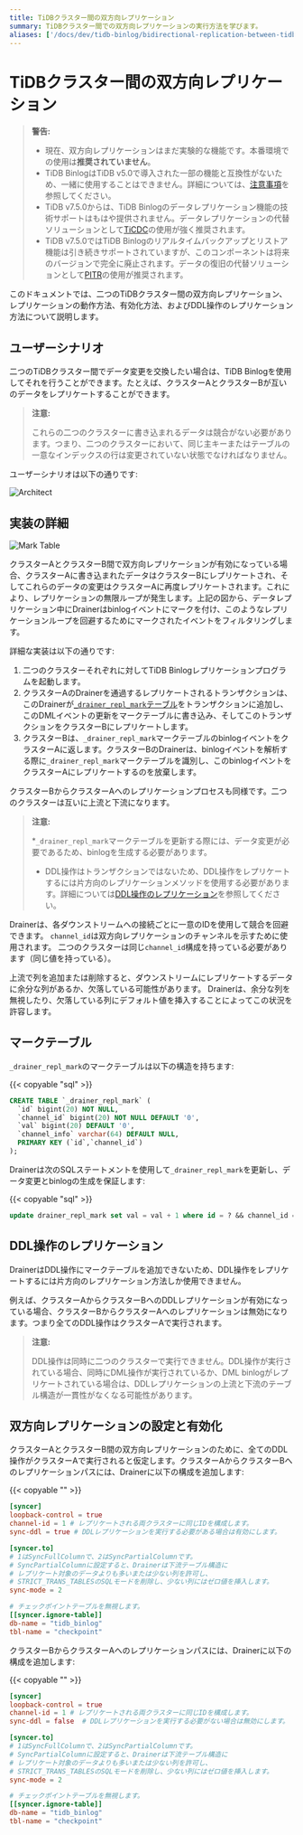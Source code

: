 ```yaml
---
title: TiDBクラスター間の双方向レプリケーション
summary: TiDBクラスター間での双方向レプリケーションの実行方法を学びます。
aliases: ['/docs/dev/tidb-binlog/bidirectional-replication-between-tidb-clusters/','/docs/dev/reference/tidb-binlog/bidirectional-replication/']
---
```


# TiDBクラスター間の双方向レプリケーション

> **警告:**
>
> - 現在、双方向レプリケーションはまだ実験的な機能です。本番環境での使用は**推奨されていません**。
> - TiDB BinlogはTiDB v5.0で導入された一部の機能と互換性がないため、一緒に使用することはできません。詳細については、[注意事項](/tidb-binlog/tidb-binlog-overview.md#notes)を参照してください。
> - TiDB v7.5.0からは、TiDB Binlogのデータレプリケーション機能の技術サポートはもはや提供されません。データレプリケーションの代替ソリューションとして[TiCDC](/ticdc/ticdc-overview.md)の使用が強く推奨されます。
> - TiDB v7.5.0ではTiDB Binlogのリアルタイムバックアップとリストア機能は引き続きサポートされていますが、このコンポーネントは将来のバージョンで完全に廃止されます。データの復旧の代替ソリューションとして[PITR](/br/br-pitr-guide.md)の使用が推奨されます。

このドキュメントでは、二つのTiDBクラスター間の双方向レプリケーション、レプリケーションの動作方法、有効化方法、およびDDL操作のレプリケーション方法について説明します。

## ユーザーシナリオ

二つのTiDBクラスター間でデータ変更を交換したい場合は、TiDB Binlogを使用してそれを行うことができます。たとえば、クラスターAとクラスターBが互いのデータをレプリケートすることができます。

> **注意:**
>
> これらの二つのクラスターに書き込まれるデータは競合がない必要があります。つまり、二つのクラスターにおいて、同じ主キーまたはテーブルの一意なインデックスの行は変更されていない状態でなければなりません。

ユーザーシナリオは以下の通りです:

![Architect](/media/binlog/bi-repl1.jpg)

## 実装の詳細

![Mark Table](/media/binlog/bi-repl2.png)

クラスターAとクラスターB間で双方向レプリケーションが有効になっている場合、クラスターAに書き込まれたデータはクラスターBにレプリケートされ、そしてこれらのデータの変更はクラスターAに再度レプリケートされます。これにより、レプリケーションの無限ループが発生します。上記の図から、データレプリケーション中にDrainerはbinlogイベントにマークを付け、このようなレプリケーションループを回避するためにマークされたイベントをフィルタリングします。

詳細な実装は以下の通りです:

1. 二つのクラスターそれぞれに対してTiDB Binlogレプリケーションプログラムを起動します。
2. クラスターAのDrainerを通過するレプリケートされるトランザクションは、このDrainerが[`_drainer_repl_mark`テーブル](#mark-table)をトランザクションに追加し、このDMLイベントの更新をマークテーブルに書き込み、そしてこのトランザクションをクラスターBにレプリケートします。
3. クラスターBは、`_drainer_repl_mark`マークテーブルのbinlogイベントをクラスターAに返します。クラスターBのDrainerは、binlogイベントを解析する際に`_drainer_repl_mark`マークテーブルを識別し、このbinlogイベントをクラスターAにレプリケートするのを放棄します。

クラスターBからクラスターAへのレプリケーションプロセスも同様です。二つのクラスターは互いに上流と下流になります。

> **注意:**
>
> *`_drainer_repl_mark`マークテーブルを更新する際には、データ変更が必要であるため、binlogを生成する必要があります。
> * DDL操作はトランザクションではないため、DDL操作をレプリケートするには片方向のレプリケーションメソッドを使用する必要があります。詳細については[DDL操作のレプリケーション](#replicate-ddl-operations)を参照してください。

Drainerは、各ダウンストリームへの接続ごとに一意のIDを使用して競合を回避できます。 `channel_id`は双方向レプリケーションのチャンネルを示すために使用されます。 二つのクラスターは同じ`channel_id`構成を持っている必要があります（同じ値を持っている）。

上流で列を追加または削除すると、ダウンストリームにレプリケートするデータに余分な列があるか、欠落している可能性があります。 Drainerは、余分な列を無視したり、欠落している列にデフォルト値を挿入することによってこの状況を許容します。

## マークテーブル

`_drainer_repl_mark`のマークテーブルは以下の構造を持ちます:

{{< copyable "sql" >}}

```sql
CREATE TABLE `_drainer_repl_mark` (
  `id` bigint(20) NOT NULL,
  `channel_id` bigint(20) NOT NULL DEFAULT '0',
  `val` bigint(20) DEFAULT '0',
  `channel_info` varchar(64) DEFAULT NULL,
  PRIMARY KEY (`id`,`channel_id`)
);
```

Drainerは次のSQLステートメントを使用して`_drainer_repl_mark`を更新し、データ変更とbinlogの生成を保証します:

{{< copyable "sql" >}}

```sql
update drainer_repl_mark set val = val + 1 where id = ? && channel_id = ?;
```

## DDL操作のレプリケーション

DrainerはDDL操作にマークテーブルを追加できないため、DDL操作をレプリケートするには片方向のレプリケーション方法しか使用できません。

例えば、クラスターAからクラスターBへのDDLレプリケーションが有効になっている場合、クラスターBからクラスターAへのレプリケーションは無効になります。つまり全てのDDL操作はクラスターAで実行されます。

> **注意:**
>
> DDL操作は同時に二つのクラスターで実行できません。DDL操作が実行されている場合、同時にDML操作が実行されているか、DML binlogがレプリケートされている場合は、DDLレプリケーションの上流と下流のテーブル構造が一貫性がなくなる可能性があります。

## 双方向レプリケーションの設定と有効化

クラスターAとクラスターB間の双方向レプリケーションのために、全てのDDL操作がクラスターAで実行されると仮定します。クラスターAからクラスターBへのレプリケーションパスには、Drainerに以下の構成を追加します:

{{< copyable "" >}}

```toml
[syncer]
loopback-control = true
channel-id = 1 # レプリケートされる両クラスターに同じIDを構成します。
sync-ddl = true # DDLレプリケーションを実行する必要がある場合は有効にします。

[syncer.to]
# 1はSyncFullColumnで、2はSyncPartialColumnです。
# SyncPartialColumnに設定すると、Drainerは下流テーブル構造に
# レプリケート対象のデータよりも多いまたは少ない列を許可し、
# STRICT_TRANS_TABLESのSQLモードを削除し、少ない列にはゼロ値を挿入します。
sync-mode = 2

# チェックポイントテーブルを無視します。
[[syncer.ignore-table]]
db-name = "tidb_binlog"
tbl-name = "checkpoint"
```

クラスターBからクラスターAへのレプリケーションパスには、Drainerに以下の構成を追加します:

{{< copyable "" >}}

```toml
[syncer]
loopback-control = true
channel-id = 1 # レプリケートされる両クラスターに同じIDを構成します。
sync-ddl = false  # DDLレプリケーションを実行する必要がない場合は無効にします。

[syncer.to]
# 1はSyncFullColumnで、2はSyncPartialColumnです。
# SyncPartialColumnに設定すると、Drainerは下流テーブル構造に
# レプリケート対象のデータよりも多いまたは少ない列を許可し、
# STRICT_TRANS_TABLESのSQLモードを削除し、少ない列にはゼロ値を挿入します。
sync-mode = 2

# チェックポイントテーブルを無視します。
[[syncer.ignore-table]]
db-name = "tidb_binlog"
tbl-name = "checkpoint"
```
